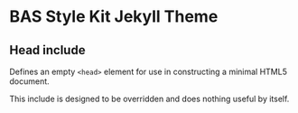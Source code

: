 # BAS Style Kit Jekyll Theme

## Head include

Defines an empty `<head>` element for use in constructing a minimal HTML5 document.

This include is designed to be overridden and does nothing useful by itself.
